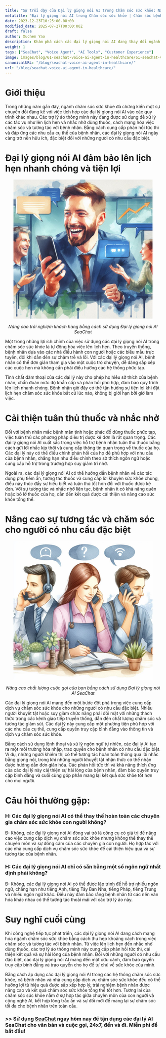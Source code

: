 ```yaml
---
title: "Sự trỗi dậy của Đại lý giọng nói AI trong Chăm sóc sức khỏe: Nâng cao Chăm sóc và Tương tác với bệnh nhân"
metatitle: "Đại lý giọng nói AI trong Chăm sóc sức khỏe | Chăm sóc bệnh nhân tốt hơn"
date: 2023-12-23T10:25:00-08:00
modified_date: 2025-07-27T00:00:00Z
draft: false
author: Xuchen Yao
description: Khám phá cách các đại lý giọng nói AI đang thay đổi ngành chăm sóc sức khỏe với các phản hồi tức thì để lên lịch hẹn và nhắc nhở dùng thuốc, mang lại lợi ích cho bệnh nhân có nhu cầu đặc biệt.
weight: 1
tags: ["SeaChat", "Voice Agent", "AI Tools", "Customer Experience"]
image: images/blog/61-seachat-voice-ai-agent-in-healthcare/61-seachat-voice-ai-agent-in-healthcare.png
canonicalURL: "/blog/seachat-voice-ai-agent-in-healthcare/"
url: "/blog/seachat-voice-ai-agent-in-healthcare/"
---
```


# Giới thiệu

Trong những năm gần đây, ngành chăm sóc sức khỏe đã chứng kiến một sự chuyển đổi đáng kể với việc tích hợp các đại lý giọng nói AI vào các quy trình khác nhau. Các trợ lý ảo thông minh này đang được sử dụng để xử lý các tác vụ như lên lịch hẹn và nhắc nhở dùng thuốc, cách mạng hóa việc chăm sóc và tương tác với bệnh nhân. Bằng cách cung cấp phản hồi tức thì và đáp ứng các nhu cầu cụ thể của bệnh nhân, các đại lý giọng nói AI ngày càng trở nên hữu ích, đặc biệt đối với những người có nhu cầu đặc biệt.

# Đại lý giọng nói AI đảm bảo lên lịch hẹn nhanh chóng và tiện lợi

<center>
<img height="450px" src="/images/blog/50x-all-seachat-agents/stay-connected-using-seachat-agents.jpeg" alt="Nâng cao trải nghiệm khách hàng bằng cách sử dụng Đại lý giọng nói AI SeaChat"/>

*Nâng cao trải nghiệm khách hàng bằng cách sử dụng Đại lý giọng nói AI SeaChat*
</center>

Một trong những lợi ích chính của việc sử dụng các đại lý giọng nói AI trong chăm sóc sức khỏe là tự động hóa việc lên lịch hẹn. Theo truyền thống, bệnh nhân dựa vào các nhà điều hành con người hoặc các biểu mẫu trực tuyến, đôi khi dẫn đến sự chậm trễ và lỗi. Với các đại lý giọng nói AI, bệnh nhân có thể đơn giản tham gia vào một cuộc trò chuyện, dễ dàng sắp xếp các cuộc hẹn mà không cần phải điều hướng các hệ thống phức tạp.

Tính chất đàm thoại của các đại lý này cho phép họ hiểu sở thích của bệnh nhân, chẩn đoán mức độ khẩn cấp và phản hồi phù hợp, đảm bảo quy trình lên lịch nhanh chóng. Bệnh nhân giờ đây có thể tận hưởng sự tiện lợi khi đặt lịch hẹn chăm sóc sức khỏe bất cứ lúc nào, không bị giới hạn bởi giờ làm việc.

# Cải thiện tuân thủ thuốc và nhắc nhở

Đối với bệnh nhân mắc bệnh mãn tính hoặc phác đồ dùng thuốc phức tạp, việc tuân thủ các phương pháp điều trị được kê đơn là rất quan trọng. Các đại lý giọng nói AI xuất sắc trong việc hỗ trợ bệnh nhân tuân thủ thuốc bằng cách gửi lời nhắc kịp thời và cung cấp thông tin quan trọng về thuốc của họ. Các đại lý này có thể điều chỉnh phản hồi của họ để phù hợp với nhu cầu của bệnh nhân, chẳng hạn như điều chỉnh theo sở thích ngôn ngữ hoặc cung cấp hỗ trợ trong trường hợp suy giảm trí nhớ.

Ngoài ra, các đại lý giọng nói AI có thể hướng dẫn bệnh nhân về các tác dụng phụ tiềm ẩn, tương tác thuốc và cung cấp lời khuyên sức khỏe chung, điều này thúc đẩy sự hiểu biết và tuân thủ tốt hơn đối với thuốc được kê đơn. Với sự tương tác và nhắc nhở liên tục, bệnh nhân ít có khả năng quên hoặc bỏ lỡ thuốc của họ, dẫn đến kết quả được cải thiện và nâng cao sức khỏe tổng thể.

# Nâng cao sự tương tác và chăm sóc cho người có nhu cầu đặc biệt

<center>
<img height="450px" src="/images/blog/50x-all-seachat-agents/transfer-to-and-from-ai-agent.jpeg" alt="Nâng cao chất lượng cuộc gọi của bạn bằng cách sử dụng Đại lý giọng nói AI SeaChat"/>

*Nâng cao chất lượng cuộc gọi của bạn bằng cách sử dụng Đại lý giọng nói AI SeaChat*
</center>


Các đại lý giọng nói AI mang đến một bước đột phá trong việc cung cấp dịch vụ chăm sóc sức khỏe cho những người có nhu cầu đặc biệt. Nhiều người khuyết tật hoặc suy giảm chức năng phải đối mặt với những thách thức trong các kênh giao tiếp truyền thống, dẫn đến chất lượng chăm sóc và tương tác giảm sút. Các đại lý này cung cấp một phương tiện phù hợp với các nhu cầu cụ thể, cung cấp quyền truy cập bình đẳng vào thông tin và dịch vụ chăm sóc sức khỏe.

Bằng cách sử dụng lệnh thoại và xử lý ngôn ngữ tự nhiên, các đại lý AI tạo ra một môi trường hòa nhập, trao quyền cho bệnh nhân có nhu cầu đặc biệt. Ví dụ, những người khiếm thị có thể tương tác hoàn toàn thông qua lời nhắc bằng giọng nói, trong khi những người khuyết tật nhận thức có thể nhận được hướng dẫn đơn giản hóa. Các phản hồi tức thì và khả năng thích ứng của các đại lý này cải thiện sự hài lòng của bệnh nhân, đảm bảo quyền truy cập bình đẳng và cuối cùng góp phần mang lại kết quả sức khỏe tốt hơn cho mọi người.

# Câu hỏi thường gặp:

### H: Các đại lý giọng nói AI có thể thay thế hoàn toàn các chuyên gia chăm sóc sức khỏe con người không?
Đ: Không, các đại lý giọng nói AI đóng vai trò là công cụ có giá trị để nâng cao việc cung cấp dịch vụ chăm sóc sức khỏe nhưng không thể thay thế chuyên môn và sự đồng cảm của các chuyên gia con người. Họ hợp tác với các nhà cung cấp dịch vụ chăm sóc sức khỏe để cải thiện hiệu quả và sự tương tác của bệnh nhân.

### H: Các đại lý giọng nói AI chỉ có sẵn bằng một số ngôn ngữ nhất định phải không?
Đ: Không, các đại lý giọng nói AI có thể được lập trình để hỗ trợ nhiều ngôn ngữ, chẳng hạn như tiếng Anh, tiếng Tây Ban Nha, tiếng Pháp, tiếng Trung và nhiều ngôn ngữ khác. Điều này đảm bảo rằng bệnh nhân từ các nền văn hóa khác nhau có thể tương tác thoải mái với các trợ lý ảo này.

# Suy nghĩ cuối cùng

Khi công nghệ tiếp tục phát triển, các đại lý giọng nói AI đang cách mạng hóa ngành chăm sóc sức khỏe bằng cách thu hẹp khoảng cách trong việc chăm sóc và tương tác với bệnh nhân. Từ việc lên lịch hẹn đến nhắc nhở dùng thuốc, các trợ lý ảo thông minh này cung cấp phản hồi tức thì, cải thiện kết quả và sự hài lòng của bệnh nhân. Đối với những người có nhu cầu đặc biệt, các đại lý giọng nói AI mang đến một cứu cánh, đảm bảo quyền truy cập bình đẳng và trao quyền cho họ để tự chủ về sức khỏe của mình.

Bằng cách áp dụng các đại lý giọng nói AI trong các hệ thống chăm sóc sức khỏe, cả bệnh nhân và nhà cung cấp dịch vụ chăm sóc sức khỏe đều có thể hưởng lợi từ hiệu quả được sắp xếp hợp lý, trải nghiệm bệnh nhân được nâng cao và kết quả chăm sóc sức khỏe tổng thể tốt hơn. Tương lai của chăm sóc sức khỏe nằm ở sự hợp tác giữa chuyên môn của con người và công nghệ AI, kết hợp lòng trắc ẩn và sự đổi mới để mang lại sự chăm sóc tối đa cho bệnh nhân trên toàn cầu.


### >> Sử dụng [SeaChat](https://chat.seasalt.ai/?utm_source=blog) ngay hôm nay để tận dụng các đại lý AI SeaChat cho văn bản và cuộc gọi, 24x7, đến và đi. Miễn phí để bắt đầu!
